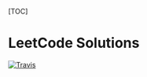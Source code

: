 [TOC]

# LeetCode Solutions

[![Travis](https://img.shields.io/badge/language-C++-red.svg)](https://blog.csdn.net/qq_39178023)





